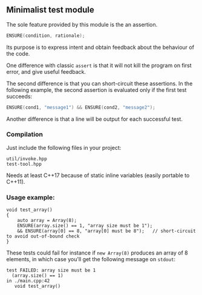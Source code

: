 ## Minimalist test module

The sole feature provided by this module is the an assertion.

```cpp
ENSURE(condition, rationale);
```

Its purpose is to express intent and obtain feedback about the behaviour of
the code.

One difference with classic `assert` is that it will not kill the program on
first error, and give useful feedback.

The second difference is that you can short-circuit these assertions.
In the following example, the second assertion is evaluated only if the first
test succeeds:

```cpp
ENSURE(cond1, "message1") && ENSURE(cond2, "message2");
```

Another difference is that a line will be output for each successful test.


### Compilation

Just include the following files in your project:
```
util/invoke.hpp
test-tool.hpp
```
Needs at least C++17 because of static inline variables (easily portable to C++11).


### Usage example:

```
void test_array()
{
    auto array = Array(8);
    ENSURE(array.size() == 1, "array size must be 1");
    && ENSURE(array[0] == 8, "array[0] must be 8");   // short-circuit to avoid out-of-bound check
}
```

These tests could fail for instance if `new Array(8)` produces an array of
8 elements, in which case you'll get the following message on `stdout`:

```
test FAILED: array size must be 1
  (array.size() == 1)
in ./main.cpp:42
   void test_array()
```
